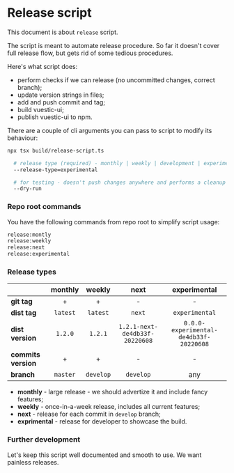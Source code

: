 # Release script

This document is about `release` script.

The script is meant to automate release procedure. So far it doesn't cover full release flow, but gets rid of some tedious procedures.

Here's what script does:

* perform checks if we can release (no uncommitted changes, correct branch);
* update version strings in files;
* add and push commit and tag;
* build vuestic-ui;
* publish vuestic-ui to npm.

There are a couple of cli arguments you can pass to script to modify its behaviour:

```sh
npx tsx build/release-script.ts

  # release type (required) - monthly | weekly | development | experimental
  --release-type=experimental

  # for testing - doesn't push changes anywhere and performs a cleanup
  --dry-run 
```

### Repo root commands
You have the following commands from repo root to simplify script usage:

```bash
release:montly
release:weekly
release:next
release:experimental
```

### Release types

|                     | **monthly** | **weekly** |            **next**            |            **experimental**            |
|---------------------|:-----------:|:----------:|:------------------------------:|:--------------------------------------:|
| **git tag**         |      +      |     +      |               -                |                   -                    |
| **dist tag**        |  `latest`   |  `latest`  |             `next`             |             `experimental`             |
| **dist version**    |   `1.2.0`   |  `1.2.1`   | `1.2.1-next-de4db33f-20220608` | `0.0.0-experimental-de4db33f-20220608` |
| **commits version** |      +      |     +      |               -                |                   -                    |
| **branch**          |  `master`   | `develop`  |           `develop`            |                  any                   |

* **monthly** - large release - we should advertize it and include fancy features;
* **weekly** - once-in-a-week release, includes all current features;
* **next** - release for each commit in `develop` branch;
* **exprimental** - release for developer to showcase the build.

### Further development

Let's keep this script well documented and smooth to use. We want painless releases.
